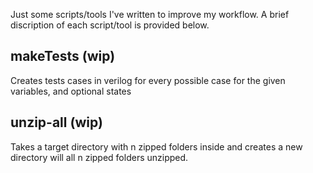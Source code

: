 Just some scripts/tools I've written to improve my workflow.  A brief discription of each script/tool is provided below.

##  makeTests (wip)
Creates tests cases in verilog for every possible case for the given variables, and optional states

##  unzip-all (wip)
Takes a target directory with n zipped folders inside and creates a new directory will all n zipped folders unzipped.

